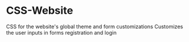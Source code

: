# CSS-Website
CSS for the website's global theme and form customizations
Customizes the user inputs in forms registration and login
